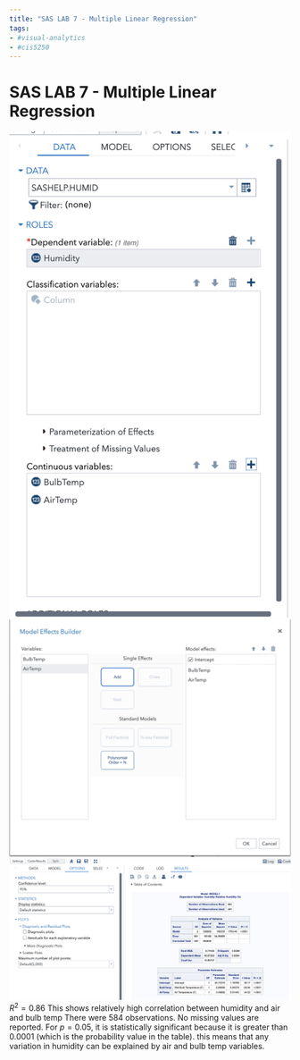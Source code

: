 ```yaml
---
title: "SAS LAB 7 - Multiple Linear Regression"
tags:
- #visual-analytics 
- #cis5250 
---
```

# SAS LAB 7 - Multiple Linear Regression
![](attachments/Pasted%20image%2020220914193702.png)
![](attachments/Pasted%20image%2020220914193726.png)
![](attachments/Pasted%20image%2020220914193857.png)
$R^2 = 0.86$
This shows relatively high correlation between humidity and air and bulb temp
There were 584 observations. No missing values are reported. For $p=0.05$, it is statistically significant because it is greater than 0.0001 (which is the probability value in the table). this means that any variation in humidity can be explained by air and bulb temp variables.